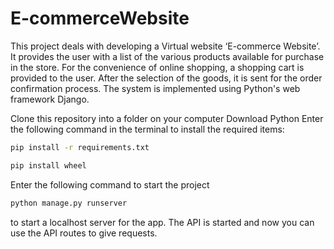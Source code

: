 # E-commerceWebsite
This project deals with developing a Virtual website ‘E-commerce Website’. It provides the user with a list of the various products available for purchase in the store. For the convenience of online shopping, a shopping cart is provided to the user. After the selection of the goods, it is sent for the order confirmation process. The system is implemented using Python's web framework Django.

Clone this repository into a folder on your computer
Download Python
Enter the following command in the terminal to install the required items:
```sh
pip install -r requirements.txt
```

```sh
pip install wheel
```

Enter the following command to start the project
```sh
python manage.py runserver
```
to start a localhost server for the app.
The API is started and now you can use the API routes to give requests.

